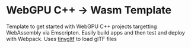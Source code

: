 # WebGPU C++ -> Wasm Template

Template to get started with WebGPU C++ projects targetting
WebAssembly via Emscripten. Easily build apps and then test
and deploy with Webpack. Uses [tinygltf](https://github.com/syoyo/tinygltf)
to load glTF files

